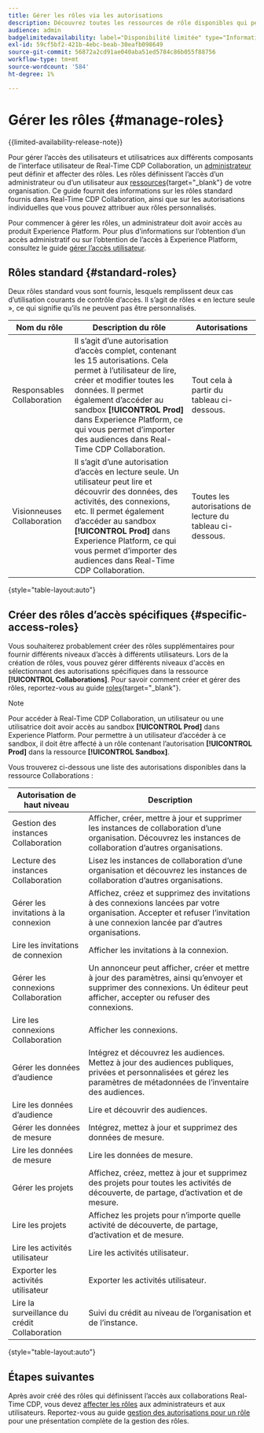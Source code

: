 ```yaml
---
title: Gérer les rôles via les autorisations
description: Découvrez toutes les ressources de rôle disponibles qui permettent d’accéder aux différents composants dans l’interface utilisateur de Real-Time CDP Collaboration.
audience: admin
badgelimitedavailability: label="Disponibilité limitée" type="Informative" url="https://helpx.adobe.com/fr/legal/product-descriptions/real-time-customer-data-platform-collaboration.html newtab=true"
exl-id: 59cf5bf2-421b-4ebc-beab-30eafb098649
source-git-commit: 56872a2cd91ae040aba51ed5784c86b055f88756
workflow-type: tm+mt
source-wordcount: '584'
ht-degree: 1%

---
```


# Gérer les rôles {#manage-roles}

{{limited-availability-release-note}}

Pour gérer l’accès des utilisateurs et utilisatrices aux différents composants de l’interface utilisateur de Real-Time CDP Collaboration, un [administrateur](./manage-user-access.md#system-admin-gain-access) peut définir et affecter des rôles. Les rôles définissent l’accès d’un administrateur ou d’un utilisateur aux [ressources](https://experienceleague.adobe.com/fr/docs/experience-platform/access-control/home#permissions){target="_blank"} de votre organisation. Ce guide fournit des informations sur les rôles standard fournis dans Real-Time CDP Collaboration, ainsi que sur les autorisations individuelles que vous pouvez attribuer aux rôles personnalisés.

Pour commencer à gérer les rôles, un administrateur doit avoir accès au produit Experience Platform. Pour plus d’informations sur l’obtention d’un accès administratif ou sur l’obtention de l’accès à Experience Platform, consultez le guide [gérer l’accès utilisateur](./manage-user-access.md#manage-user-access-through-permissions).

## Rôles standard {#standard-roles}

Deux rôles standard vous sont fournis, lesquels remplissent deux cas d’utilisation courants de contrôle d’accès. Il s’agit de rôles « en lecture seule », ce qui signifie qu’ils ne peuvent pas être personnalisés.

| Nom du rôle | Description du rôle | Autorisations |
| --- | --- | --- | 
| Responsables Collaboration | Il s’agit d’une autorisation d’accès complet, contenant les 15 autorisations. Cela permet à l’utilisateur de lire, créer et modifier toutes les données. Il permet également d’accéder au sandbox **[!UICONTROL Prod]** dans Experience Platform, ce qui vous permet d’importer des audiences dans Real-Time CDP Collaboration. | Tout cela à partir du tableau ci-dessous. |
| Visionneuses Collaboration | Il s’agit d’une autorisation d’accès en lecture seule. Un utilisateur peut lire et découvrir des données, des activités, des connexions, etc. Il permet également d’accéder au sandbox **[!UICONTROL Prod]** dans Experience Platform, ce qui vous permet d’importer des audiences dans Real-Time CDP Collaboration. | Toutes les autorisations de lecture du tableau ci-dessous. |

{style="table-layout:auto"}

## Créer des rôles d’accès spécifiques {#specific-access-roles}

Vous souhaiterez probablement créer des rôles supplémentaires pour fournir différents niveaux d’accès à différents utilisateurs. Lors de la création de rôles, vous pouvez gérer différents niveaux d&#39;accès en sélectionnant des autorisations spécifiques dans la ressource **[!UICONTROL Collaborations]**. Pour savoir comment créer et gérer des rôles, reportez-vous au guide [roles](https://experienceleague.adobe.com/fr/docs/experience-platform/access-control/abac/permissions-ui/roles#create-new-role){target="_blank"}.

>[!NOTE]
> Pour accéder à Real-Time CDP Collaboration, un utilisateur ou une utilisatrice doit avoir accès au sandbox **[!UICONTROL Prod]** dans Experience Platform. Pour permettre à un utilisateur d’accéder à ce sandbox, il doit être affecté à un rôle contenant l’autorisation **[!UICONTROL Prod]** dans la ressource **[!UICONTROL Sandbox]**.

Vous trouverez ci-dessous une liste des autorisations disponibles dans la ressource Collaborations :

| Autorisation de haut niveau | Description |
| --- | --- |
| Gestion des instances Collaboration | Afficher, créer, mettre à jour et supprimer les instances de collaboration d’une organisation. Découvrez les instances de collaboration d’autres organisations. |
| Lecture des instances Collaboration | Lisez les instances de collaboration d’une organisation et découvrez les instances de collaboration d’autres organisations. |
| Gérer les invitations à la connexion | Affichez, créez et supprimez des invitations à des connexions lancées par votre organisation. Accepter et refuser l’invitation à une connexion lancée par d’autres organisations. |
| Lire les invitations de connexion | Afficher les invitations à la connexion. |
| Gérer les connexions Collaboration | Un annonceur peut afficher, créer et mettre à jour des paramètres, ainsi qu’envoyer et supprimer des connexions. Un éditeur peut afficher, accepter ou refuser des connexions. |
| Lire les connexions Collaboration | Afficher les connexions. |
| Gérer les données d’audience | Intégrez et découvrez les audiences. Mettez à jour des audiences publiques, privées et personnalisées et gérez les paramètres de métadonnées de l’inventaire des audiences. |
| Lire les données d’audience | Lire et découvrir des audiences. |
| Gérer les données de mesure | Intégrez, mettez à jour et supprimez des données de mesure. |
| Lire les données de mesure | Lire les données de mesure. |
| Gérer les projets | Affichez, créez, mettez à jour et supprimez des projets pour toutes les activités de découverte, de partage, d’activation et de mesure. |
| Lire les projets | Affichez les projets pour n’importe quelle activité de découverte, de partage, d’activation et de mesure. |
| Lire les activités utilisateur | Lire les activités utilisateur. |
| Exporter les activités utilisateur | Exporter les activités utilisateur. |
| Lire la surveillance du crédit Collaboration | Suivi du crédit au niveau de l’organisation et de l’instance. |

{style="table-layout:auto"}

## Étapes suivantes

Après avoir créé des rôles qui définissent l’accès aux collaborations Real-Time CDP, vous devez [affecter les rôles](./manage-user-access.md#assign-a-role) aux administrateurs et aux utilisateurs. Reportez-vous au guide [gestion des autorisations pour un rôle](https://experienceleague.adobe.com/fr/docs/experience-platform/access-control/abac/permissions-ui/permissions) pour une présentation complète de la gestion des rôles.
